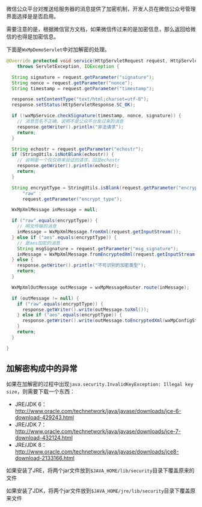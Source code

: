 微信公众平台对推送给服务器的消息提供了加密机制，开发人员在微信公众号管理界面选择是是否启用。

需要注意的是，根据微信官方文档，如果微信传过来的是加密信息，那么返回给微信的也得是加密信息。

下面是``WxMpDemoServlet``中对加解密的处理。

```java
@Override protected void service(HttpServletRequest request, HttpServletResponse response)
    throws ServletException, IOException {

  String signature = request.getParameter("signature");
  String nonce = request.getParameter("nonce");
  String timestamp = request.getParameter("timestamp");

  response.setContentType("text/html;charset=utf-8");
  response.setStatus(HttpServletResponse.SC_OK);

  if (!wxMpService.checkSignature(timestamp, nonce, signature)) {
    // 消息签名不正确，说明不是公众平台发过来的消息
    response.getWriter().println("非法请求");
    return;
  }

  String echostr = request.getParameter("echostr");
  if (StringUtils.isNotBlank(echostr)) {
    // 说明是一个仅仅用来验证的请求，回显echostr
    response.getWriter().println(echostr);
    return;
  }

  String encryptType = StringUtils.isBlank(request.getParameter("encrypt_type")) ?
      "raw" :
      request.getParameter("encrypt_type");

  WxMpXmlMessage inMessage = null;

  if ("raw".equals(encryptType)) {
    // 明文传输的消息
    inMessage = WxMpXmlMessage.fromXml(request.getInputStream());
  } else if ("aes".equals(encryptType)) {
    // 是aes加密的消息
    String msgSignature = request.getParameter("msg_signature");
    inMessage = WxMpXmlMessage.fromEncryptedXml(request.getInputStream(), wxMpConfigStorage, timestamp, nonce, msgSignature);
  } else {
    response.getWriter().println("不可识别的加密类型");
    return;
  }

  WxMpXmlOutMessage outMessage = wxMpMessageRouter.route(inMessage);

  if (outMessage != null) {
    if ("raw".equals(encryptType)) {
      response.getWriter().write(outMessage.toXml());
    } else if ("aes".equals(encryptType)) {
      response.getWriter().write(outMessage.toEncryptedXml(wxMpConfigStorage));
    }
    return;
  }

}
```

## 加解密构成中的异常

如果在加解密的过程中出现``java.security.InvalidKeyException: Illegal key size``，则需要下载一个东西：

 * JRE/JDK 6：http://www.oracle.com/technetwork/java/javase/downloads/jce-6-download-429243.html
 * JRE/JDK 7：http://www.oracle.com/technetwork/java/javase/downloads/jce-7-download-432124.html
 * JRE/JDK 8：http://www.oracle.com/technetwork/java/javase/downloads/jce8-download-2133166.html

如果安装了JRE，将两个jar文件放到``$JAVA_HOME/lib/security``目录下覆盖原来的文件

如果安装了JDK，将两个jar文件放到``$JAVA_HOME/jre/lib/security``目录下覆盖原来文件
